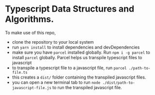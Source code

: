 # Typescript Data Structures and Algorithms.

To make use of this repo,

-   clone the repository to your local system
-   run `yarn install` to install dependencies and devDependencies
-   make sure you have `parcel` installed globally. Run `npm i -g parcel` to install `parcel` globally. Parcel helps us transpile typescript files to javascript
-   to transpile a typescript file to a javascript file, run `parcel ./path-to-file.ts`
-   this creates a `dist/` folder containing the transpiled javascript files.
-   you can open a new terminal tab to run `node ./dist/path-to-javascript-file.js` to run the transpiled javascript file.
